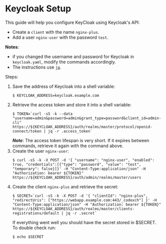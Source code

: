# Keycloak Setup

This guide will help you configure KeyCloak using Keycloak's API:
* Create a `client` with the name `nginx-plus`.
* Add a user `nginx-user` with the password `test`.

**Notes**: 
* if you changed the username and password for Keycloak in `keycloak.yaml`, modify the commands accordingly.
* The instructions use [`jq`](https://stedolan.github.io/jq/).

Steps:

1. Save the address of Keycloak into a shell variable:
    ```console
    $ KEYCLOAK_ADDRESS=keycloak.example.com
    ```
1. Retrieve the access token and store it into a shell variable:
    ```console
    $ TOKEN=`curl -sS -k --data "username=admin&password=admin&grant_type=password&client_id=admin-cli" https://${KEYCLOAK_ADDRESS}/auth/realms/master/protocol/openid-connect/token | jq -r .access_token`
    ```
    ***Note***: The access token lifespan is very short. If it expires between commands, retrieve it again with the command above.
1. Create the user `nginx-user`:
    ```console
    $ curl -sS -k -X POST -d '{ "username": "nginx-user", "enabled": true, "credentials":[{"type": "password", "value": "test", "temporary": false}]}' -H "Content-Type:application/json" -H "Authorization: bearer ${TOKEN}" https://${KEYCLOAK_ADDRESS}/auth/admin/realms/master/users
    ```
1. Create the client `nginx-plus` and retrieve the secret:
    ```console
    $ SECRET=`curl -sS -k -X POST -d '{ "clientId": "nginx-plus", "redirectUris": ["https://webapp.example.com:443/_codexch"] }' -H "Content-Type:application/json" -H "Authorization: bearer ${TOKEN}" https://${KEYCLOAK_ADDRESS}/auth/realms/master/clients-registrations/default | jq -r .secret`
    ```
    If everything went well you should have the secret stored in $SECRET. To double check run:
    ```console
    $ echo $SECRET
    ```
